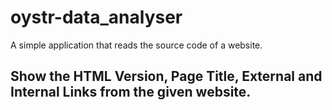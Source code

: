 # oystr-data_analyser
A simple application that reads the source code of a website.
## Show the HTML Version, Page Title, External and Internal Links from the given website.
